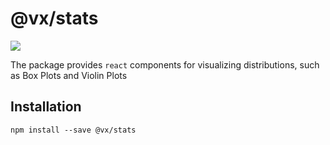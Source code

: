 # @vx/stats

<a title="@vx/stats npm downloads" href="https://www.npmjs.com/package/@vx/stats">
  <img src="https://img.shields.io/npm/dm/@vx/stats.svg?style=flat-square" />
</a>

The package provides `react` components for visualizing distributions, such as Box Plots and Violin
Plots

## Installation

```
npm install --save @vx/stats
```
